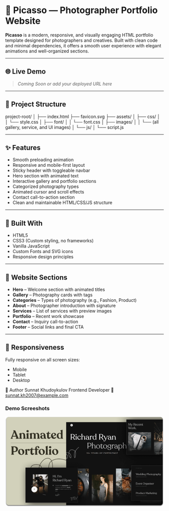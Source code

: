 # 🎨 Picasso — Photographer Portfolio Website

**Picasso** is a modern, responsive, and visually engaging HTML portfolio template designed for photographers and creatives. Built with clean code and minimal dependencies, it offers a smooth user experience with elegant animations and well-organized sections.

---

## 🌐 Live Demo

> _Coming Soon or add your deployed URL here_

---

## 📂 Project Structure

project-root/
│
├── index.html
├── favicon.svg
├── assets/
│ ├── css/
│ │ └── style.css
│ ├── font/
│ │ └── font.css
│ ├── images/
│ │ └── (all gallery, service, and UI images)
│ └── js/
│ └── script.js

---

## ✨ Features

- Smooth preloading animation
- Responsive and mobile-first layout
- Sticky header with toggleable navbar
- Hero section with animated text
- Interactive gallery and portfolio sections
- Categorized photography types
- Animated cursor and scroll effects
- Contact call-to-action section
- Clean and maintainable HTML/CSS/JS structure

---

## 🧰 Built With

- HTML5
- CSS3 (Custom styling, no frameworks)
- Vanilla JavaScript
- Custom Fonts and SVG icons
- Responsive design principles

---

## 📸 Website Sections

- **Hero** – Welcome section with animated titles
- **Gallery** – Photography cards with tags
- **Categories** – Types of photography (e.g., Fashion, Product)
- **About** – Photographer introduction with signature
- **Services** – List of services with preview images
- **Portfolio** – Recent work showcase
- **Contact** – Inquiry call-to-action
- **Footer** – Social links and final CTA

---

## 📱 Responsiveness

Fully responsive on all screen sizes:
- Mobile
- Tablet
- Desktop


👤 Author
Sunnat Khudoykulov
Frontend Developer 
📧 sunnat.kh2007@example.com

### Demo Screeshots

![Richard Ryan Desktop Demo](./readme-images/desktop.png "Desktop Demo")